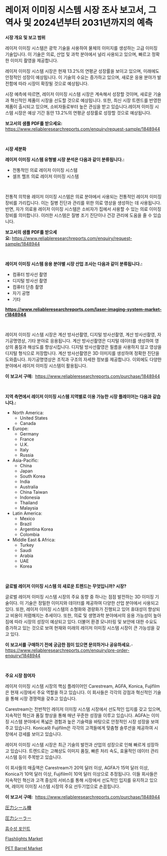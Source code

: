<p><h1>레이저 이미징 시스템 시장 조사 보고서, 그 역사 및 2024년부터 2031년까지의 예측</h1></p><p><strong>시장 개요 및 보고 범위</strong></p>
<p><p>레이저 이미징 시스템은 광학 기술을 사용하여 물체의 이미지를 생성하는 고급 이미징 기술입니다. 이 기술은 의료, 산업 및 과학 분야에서 널리 사용되고 있으며, 빠르고 정확한 이미지 촬영을 제공합니다.</p><p>레이저 이미징 시스템 시장은 현재 13.2%의 연평균 성장률을 보이고 있으며, 미래에도 안정적인 성장이 예상됩니다. 이 기술의 수요는 증가하고 있으며, 새로운 응용 분야가 발전함에 따라 시장이 확장될 것으로 예상됩니다.</p><p>시장 예측에 따르면, 레이저 이미징 시스템 시장은 계속해서 성장할 것이며, 새로운 기술과 혁신적인 제품이 시장을 선도할 것으로 예상됩니다. 또한, 최신 시장 트렌드를 반영한 제품이 출시되고 있으며, 소비자들로부터 높은 관심을 받고 있습니다.레이저 이미징 시스템 시장은 예상 기간 동안 13.2%의 연평균 성장률로 성장할 것으로 예상됩니다.</p></p>
<p><strong>보고서의 샘플 PDF를 받으세요:</strong> <a href="https://www.reliableresearchreports.com/enquiry/request-sample/1848944">https://www.reliableresearchreports.com/enquiry/request-sample/1848944</a></p>
<p>&nbsp;</p>
<p><strong>시장 세분화</strong></p>
<p><strong>레이저 이미징 시스템 유형별 시장 분석은 다음과 같이 분류됩니다.:</strong></p>
<p><ul><li>전통적인 의료 레이저 이미징 시스템</li><li>셀프 헬프 의료 레이저 이미징 시스템</li></ul></p>
<p>&nbsp;</p>
<p><p>전통적 의학용 레이저 이미징 시스템은 의료 분야에서 사용되는 전통적인 레이저 이미징 장비를 가리킵니다. 이는 질병 진단과 관리를 위한 의료 영상을 생성하는 데 사용됩니다. 반면, 자가 의료용 레이저 이미징 시스템은 소비자가 집에서 사용할 수 있는 의료 이미징 장비를 의미합니다. 이러한 시스템은 질병 조기 진단이나 건강 관리에 도움을 줄 수 있습니다.</p></p>
<p><strong>보고서의 샘플 PDF를 받으세요:</strong>&nbsp;<a href="https://www.reliableresearchreports.com/enquiry/request-sample/1848944">https://www.reliableresearchreports.com/enquiry/request-sample/1848944</a></p>
<p>&nbsp;</p>
<p><strong> 레이저 이미징 시스템 응용 분야별 시장 산업 조사는 다음과 같이 분류됩니다.:</strong></p>
<p><ul><li>컴퓨터 방사선 촬영</li><li>디지털 방사선 촬영</li><li>컴퓨터 단층 촬영</li><li>자기 공명</li><li>기타</li></ul></p>
<p><strong><a href="https://www.reliableresearchreports.com/laser-imaging-system-market-r1848944">https://www.reliableresearchreports.com/laser-imaging-system-market-r1848944</a></strong></p>
<p>&nbsp;</p>
<p><p>레이저 이미징 시스템 시장은 계산 방사선촬영, 디지털 방사선촬영, 계산 방사선촬영, 자기공명영상, 기타 분야로 응용됩니다. 계산 방사선촬영은 디지털 데이터를 생성하여 영상의 품질과 해상도를 향상시킵니다. 디지털 방사선촬영은 필름을 사용하지 않고 영상을 디지털 형식으로 저장합니다. 계산 방사선촬영은 3D 이미지를 생성하여 정확한 진단을 도와줍니다. 자기공명영상은 조직과 구조의 자세한 정보를 제공합니다. 이외에도 다양한 분야에서 레이저 이미징 시스템이 활용됩니다.</p></p>
<p><strong>이 보고서 구매:</strong>&nbsp; <a href="https://www.reliableresearchreports.com/purchase/1848944">https://www.reliableresearchreports.com/purchase/1848944</a></p>
<p>&nbsp;</p>
<p><strong>지역 측면에서 레이저 이미징 시스템 지역별로 이용 가능한 시장 플레이어는 다음과 같습니다.:</strong></p>
<p><ul>
    <li>
        North America:
        <ul>
            <li>United States</li>
            <li>Canada</li>
        </ul>
    </li>
    <li>
        Europe:
        <ul>
            <li>Germany</li>
            <li>France</li>
            <li>U.K.</li>
            <li>Italy</li>
            <li>Russia</li>
        </ul>
    </li>
    <li>
        Asia-Pacific:
        <ul>
            <li>China</li>
            <li>Japan</li>
            <li>South Korea</li>
            <li>India</li>
            <li>Australia</li>
            <li>China Taiwan</li>
            <li>Indonesia</li>
            <li>Thailand</li>
            <li>Malaysia</li>
        </ul>
    </li>
    <li>
        Latin America:
        <ul>
            <li>Mexico</li>
            <li>Brazil</li>
            <li>Argentina Korea</li>
            <li>Colombia</li>
        </ul>
    </li>
    <li>
        Middle East & Africa:
        <ul>
            <li>Turkey</li>
            <li>Saudi</li>
            <li>Arabia</li>
            <li>UAE</li>
            <li>Korea</li>
        </ul>
    </li>
    </ul></p>
<p>&nbsp;</p>
<p><strong>글로벌 레이저 이미징 시스템 의 새로운 트렌드는 무엇입니까? 시장?</strong></p>
<p><p>글로벌 레이저 이미징 시스템 시장의 주요 동향 중 하나는 점점 발전하는 3D 이미징 기술이다. 이 기술은 정밀한 이미지와 데이터를 제공하여 다양한 산업 분야에서 사용되고 있다. 또한, 레이저 이미징 시스템의 소형화와 경량화가 진행되고 있어 휴대성이 향상되고 비용이 저렴해지는 추세이다. 또한, 의료 및 생명과학 분야에서의 응용 가능성이 높아짐에 따라 시장의 성장이 예상되고 있다. 더불어 환경 모니터링 및 보안에 대한 수요도 증가하고 있는 것으로 보여 현재와 미래의 레이저 이미징 시스템 시장이 큰 가능성을 갖고 있다.</p></p>
<p><strong>이 보고서를 구매하기 전에 궁금한 점이 있으면 문의하거나 공유하세요.</strong>- <a href="https://www.reliableresearchreports.com/enquiry/pre-order-enquiry/1848944">https://www.reliableresearchreports.com/enquiry/pre-order-enquiry/1848944</a></p>
<p>&nbsp;</p>
<p><strong>주요 시장 참여자</strong></p>
<p><p>레이저 이미징 시스템 시장의 핵심 플레이어인 Carestream, AGFA, Konica, Fujifilm은 현재 시장에서 주요 역할을 하고 있습니다. 이 회사들은 각각의 강점과 혁신적인 기술을 통해 시장 경쟁력을 갖추고 있습니다.</p><p>Carestream는 전반적인 레이저 이미징 시스템 시장에서 선도적인 입지를 갖고 있으며, 지속적인 혁신과 품질 향상을 통해 매년 꾸준한 성장을 이루고 있습니다. AGFA는 이미징 시스템 분야에서 폭넓은 경험과 높은 기술력을 바탕으로 안정적인 시장 성장을 보여주고 있습니다. Konica와 Fujifilm은 각각의 고객들에게 맞춤형 솔루션을 제공하여 시장에서 강세를 보이고 있습니다.</p><p>레이저 이미징 시스템 시장은 최근 기술의 발전과 산업의 성장으로 인해 빠르게 성장하고 있습니다. 트렌드로는 고해상도 이미지 품질, 빠른 처리 속도, 효율적인 데이터 관리 시스템 등이 주목받고 있습니다.</p><p>이 회사들의 매출액은 Carestream가 20억 달러 이상, AGFA가 15억 달러 이상, Konica가 10억 달러 이상, Fujifilm이 10억 달러 이상으로 추정됩니다. 이들 회사들은 지속적인 혁신과 고객 중심의 서비스를 통해 시장에서 선도적인 입지를 유지하고 있으며, 레이저 이미징 시스템 시장의 주요 선두기업으로 손꼽힙니다.</p></p>
<p><strong>이 보고서 구매:</strong>&nbsp;&nbsp;<a href="https://www.reliableresearchreports.com/purchase/1848944">https://www.reliableresearchreports.com/purchase/1848944</a></p>
<p><p><a href="https://github.com/CloydAbbott2023/Market-Research-Report-List-1/blob/main/944052269288.md">圧力シール機</a></p><p><a href="https://github.com/AaronVargas43/Market-Research-Report-List-1/blob/main/927951669287.md">圧力シーラー</a></p><p><a href="https://github.com/JackieFauhey9089475/Market-Research-Report-List-1/blob/main/897685866989.md">흡수성 포인트</a></p><p><a href="https://issuu.com/reportprime-2/docs/flashlights-market-size-2030.pptx">Flashlights Market</a></p><p><a href="https://issuu.com/reportprime-2/docs/pet-barrel-market-size-2030.pptx">PET Barrel Market</a></p></p>